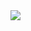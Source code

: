<img align="left" src="https://github-readme-stats.vercel.app/api?username=yliJeffrey&include_all_commits=true&count_private-true&custom_title=yliJeffrey'%20GitHub%20Stats&line_height=30&show_icons=true&hide_border=true&bg_color=192133&title_color=efb752&icon_color=efb752&text_color=70bed9">
